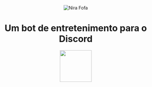 <p align="center">
  <img src="https://i.postimg.cc/t4VwKg9H/nirapcsentada-removebg-preview.png" title="Nira Fofa" />
</p>
  <h1 align="center">Um bot de entretenimento para o Discord</h1>
  <p align="center">
  <img src="https://i.postimg.cc/4xrsrMtm/1298747-instagram-brand-logo-social-media-icon.png" height="100" />
  </p>

